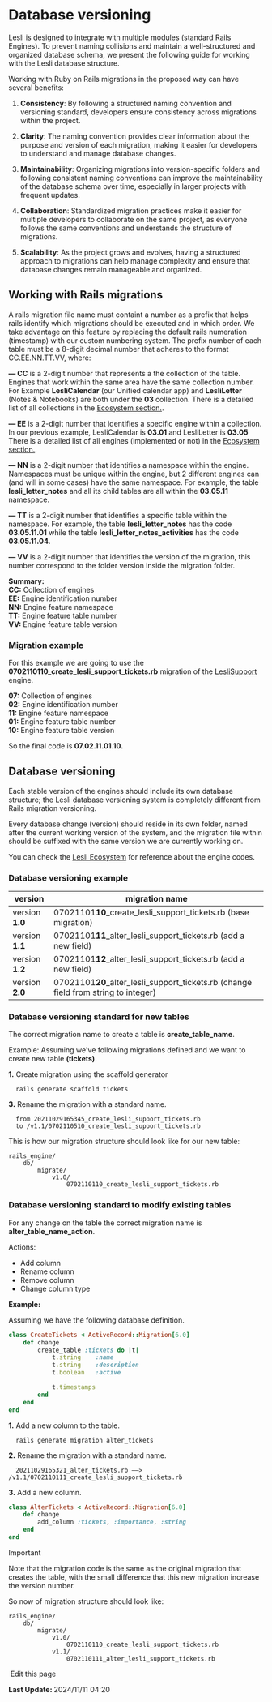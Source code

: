 # Database versioning

Lesli is designed to integrate with multiple modules (standard Rails Engines). To prevent naming collisions and maintain a well-structured and organized database schema, we present the following guide for working with the Lesli database structure.

Working with Ruby on Rails migrations in the proposed way can have several benefits:

1. **Consistency**: By following a structured naming convention and versioning standard, developers ensure consistency across migrations within the project.

2. **Clarity**: The naming convention provides clear information about the purpose and version of each migration, making it easier for developers to understand and manage database changes.

3. **Maintainability**: Organizing migrations into version-specific folders and following consistent naming conventions can improve the maintainability of the database schema over time, especially in larger projects with frequent updates.

4. **Collaboration**: Standardized migration practices make it easier for multiple developers to collaborate on the same project, as everyone follows the same conventions and understands the structure of migrations.

5. **Scalability**: As the project grows and evolves, having a structured approach to migrations can help manage complexity and ensure that database changes remain manageable and organized.


## Working with Rails migrations
A rails migration file name must containt a number as a prefix that helps rails identify which migrations should be executed and in which order. We take advantage on this feature by replacing the default rails numeration (timestamp) with our custom numbering system. The prefix number of each table must be a 8-digit decimal number that adheres to the format CC.EE.NN.TT.VV, where:

**— CC** is a 2-digit number that represents a the collection of the table. Engines that work within the same area have the same collection number. For Example **LesliCalendar** (our Unified calendar app) and **LesliLetter** (Notes & Notebooks) are both under the **03** collection. There is a detailed list of all collections in the [Ecosystem section.](/engines/lesli/about/ecosystem). 

**— EE** is a 2-digit number that identifies a specific engine within a collection. In our previous example, LesliCalendar is **03.01** and LesliLetter is **03.05** There is a detailed list of all engines (implemented or not) in the [Ecosystem section.](/engines/lesli/about/ecosystem).  

**— NN** is a 2-digit number that identifies a namespace within the engine. Namespaces must be unique within the engine, but 2 different engines can (and will in some cases) have the same namespace. For example, the table **lesli\_letter\_notes** and all its child tables are all within the **03.05.11** namespace.

**— TT** is a 2-digit number that identifies a specific table within the namespace. For example, the table **lesli\_letter\_notes** has the code **03.05.11.01** while the table **lesli\_letter\_notes\_activities** has the code **03.05.11.04**.

**— VV** is a 2-digit number that identifies the version of the migration, this number correspond to the folder version inside the migration folder.

**Summary:**
<br /> **CC:** Collection of engines 
<br /> **EE:** Engine identification number 
<br /> **NN:** Engine feature namespace
<br /> **TT:** Engine feature table number
<br /> **VV:** Engine feature table version 


### Migration example 
For this example we are going to use the **0702110110_create_lesli_support_tickets.rb** migration of the [LesliSupport](/engines/support/) engine.

**07:** Collection of engines 
<br /> **02:** Engine identification number 
<br /> **11:** Engine feature namespace
<br /> **01:** Engine feature table number
<br /> **10:** Engine feature table version 

So the final code is **07.02.11.01.10.**

## Database versioning
Each stable version of the engines should include its own database structure; the Lesli database versioning 
system is completely different from Rails migration versioning.

Every database change (version) should reside in its own folder, named after the current working version of the system, and the migration file within should be suffixed with the same version we are currently working on.

You can check the [Lesli Ecosystem](/engines/lesli/about/ecosystem) for reference about the engine codes.


### Database versioning example
| version           |   migration name
|-                  |-
| version **1.0**   |   07021101**10**\_create\_lesli\_support\_tickets.rb  (base migration)
| version **1.1**   |   07021101**11**\_alter\_lesli\_support\_tickets.rb   (add a new field)
| version **1.2**   |   07021101**12**\_alter\_lesli\_support\_tickets.rb   (add a new field)
| version **2.0**   |   07021101**20**\_alter\_lesli\_support\_tickets.rb   (change field from string to integer)

### Database versioning standard for new tables
The correct migration name to create a table is **create\_table\_name**.

Example:
Assuming we've following migrations defined and we want to create new table **(tickets)**.

**1.** Create migration using the scaffold generator

```shell
  rails generate scaffold tickets
```

**3.** Rename the migration with a standard name.

```
  from 20211029165345_create_lesli_support_tickets.rb 
  to /v1.1/0702110510_create_lesli_support_tickets.rb
```

This is how our migration structure should look like for our new table:
```
rails_engine/
    db/
        migrate/
            v1.0/
                0702110110_create_lesli_support_tickets.rb
```



### Database versioning standard to modify existing tables
For any change on the table the correct migration name is **alter\_table\_name\_action**.

Actions:
- Add column
- Rename column
- Remove column
- Change column type

**Example:**

Assuming we have the following database definition.

```ruby
class CreateTickets < ActiveRecord::Migration[6.0]
    def change
        create_table :tickets do |t|
            t.string    :name
            t.string    :description
            t.boolean   :active

            t.timestamps
        end
    end
end
```

**1.** Add a new column to the table.

```shell
  rails generate migration alter_tickets
```

**2.** Rename the migration with a standard name.

```
  20211029165321_alter_tickets.rb ——> /v1.1/0702110111_create_lesli_support_tickets.rb
```

**3.** Add a new column.

```ruby
class AlterTickets < ActiveRecord::Migration[6.0]
    def change
        add_column :tickets, :importance, :string
    end
end
```

> [!IMPORTANT]
> Note that the migration code is the same as the original migration that creates the table, with the small difference that this new migration increase the version number.

So now of migration structure should look like:
```
rails_engine/
    db/
        migrate/
            v1.0/
                0702110110_create_lesli_support_tickets.rb
            v1.1/
                0702110111_alter_lesli_support_tickets.rb
```
<section class="lesli-documentation-footer">
    <p><a><i class="ri-external-link-fill"></i>&nbsp;Edit this page</a><p/>
    <p><b>Last Update: </b>2024/11/11 04:20</p>
</section>
<!-- This code was automatically generated -->
<!-- to update this docs please run rake docs:build -->
